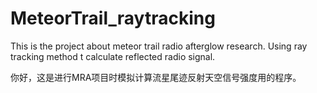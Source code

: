 # MeteorTrail_raytracking
This is the project about meteor trail radio afterglow research. Using ray tracking method t calculate reflected radio signal.

你好，这是进行MRA项目时模拟计算流星尾迹反射天空信号强度用的程序。
